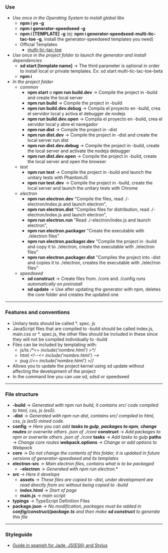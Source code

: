 ### Use
- *Use once in the Operating System to install global libs*
    - **npm i yo -g**
    - **npm i generator-speedseed -g**
    - **npm i [TEMPLATE] -g** (ej: **npm i generator-speedseed-multi-tic-tac-toe -g**, install the generator-speedseed templates you need)
    - Official Templates
        - [multi-tic-tac-toe](https://www.npmjs.com/package/generator-speedseed-multi-tic-tac-toe)
- *Use once in the project folder to launch the generator and install dependencies*
    - **sd start [template name]** -> The third parameter is optional in order to install local or private templates. Ex: sd start multi-tic-tac-toe-beta
    - **npm i**
- *In the project folder*
    - *common*
        - **npm start** o **npm run build.dev** -> Compile the project in -build and create the local server
        - **npm run build** -> Compile the project in -build
        - **npm run build.dev.debug** -> Compila el proyecto en -build, crea el servidor local y activa el debugger de nodejs
        - **npm run build.dev.open** -> Compila el proyecto en -build, crea el servidor local y abre el navegador
        - **npm run dist** -> Compile the project in -dist
        - **npm run dist.dev** -> Compile the project in -dist and create the local server run dist
        - **npm run dist.dev.debug** -> Compile the project in -build, create the local server and activate the nodejs debugger
        - **npm run dist.dev.open** -> Compile the project in -build, create the local server and open the browser
    - *test*
        - **npm run test** -> Compile the project in -build and launch the unitary tests with PhantomJS
        - **npm run test.dev** -> Compile the project in -build, create the local server and launch the unitary tests with Chrome
    - *electron*
        - **npm run electron.dev** "Compile the files, read ./-electron/index.js and launch electron",
        - **npm run electron.dist** "Compiles files for distribution, read ./-electron/index.js and launch electron",
        - **npm run electron.run** "Read ./-electron/index.js and launch electron",
        - **npm run electron.packager** "Create the executable with ./electron files"
        - **npm run electron.packager.dev** "Compile the project in -build and copy it to ./electron, create the executable with ./electron files"
        - **npm run electron.packager.dist** "Compiles the project into -dist and copies it to ./electron, creates the executable with ./electron files"
    - *speedseed*
        - **sd construct** -> Create files from. /core and. /config *runs automatically on preinstall*
        - **sd update** -> Use after updating the generator with npm, deletes the core folder and creates the updated one

---

### Features and conventions
- Unitary tests should be called *. spec. js
- JavaScript files that are compiled to -build should be called index.js, main.css or *. spec.js, the other files should be included in these since they will not be compiled individually to -build
- Files can be included by templating with:
    - js/ts */\*<= include('nombre.html') >\*/*
    - html *<\!--<= include('nombre.html') -->*
    - pug *//<= include('nombre.html') >//*
- Allows you to update the project kernel using sd update without affecting the development of the project
- In the command line you can use sd, sdsd or speedseed

---

### File structure
- **-build** -> *Generated with npm run build, it contains src/ code compiled to html, css, js (es5).*
- **-dist** -> *Generated with npm run dist, contains src/ compiled to html, css, js (es5) mined code.*
- **config** -> *Here you can add **tasks to gulp**, **packages to npm**, **change routes** or overwrite others .json of ./core*
    **construct** -> *Add packages to npm or overwrite others .json of ./core*
    **tasks** -> *Add tasks to gulp*
    **paths** -> *Change core routes*
    **webpack.options** -> *Change or add options to Webpack*
- **core** -> *Do not change the contents of this folder, it is updated in future versions of generator-speedseed and its templates*
- **electron-src** -> *Main electron files, contains what is to be packaged*
    - **-electron** -> *Generated with npm run electron.**
- **src** -> *Here it develops*
    - **assets** -> *These files are copied to -dist, under development are read directly from src without being copied to -build*
    - **index.html** -> *Start of page*
    - **main.js** -> *main script*
- **typings** -> TypeScript Definition Files
- **package.json** -> *No modification, packages must be added in **config/construct/package.ts** and then make **sd construct** to generate this file*

---

### Styleguide
- [Guide in spanish for Jade, JS(ES6) and Stylus](https://github.com/ifedu/cleanly-styleguide)
